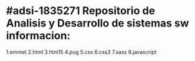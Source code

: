 #adsi-1835271
Repositorio de Analisis y Desarrollo de sistemas sw informacion:
================================================================
1.emmet
2.html
3.htm15
4.pug
5.css
6.css3
7.sass
8.javascript

